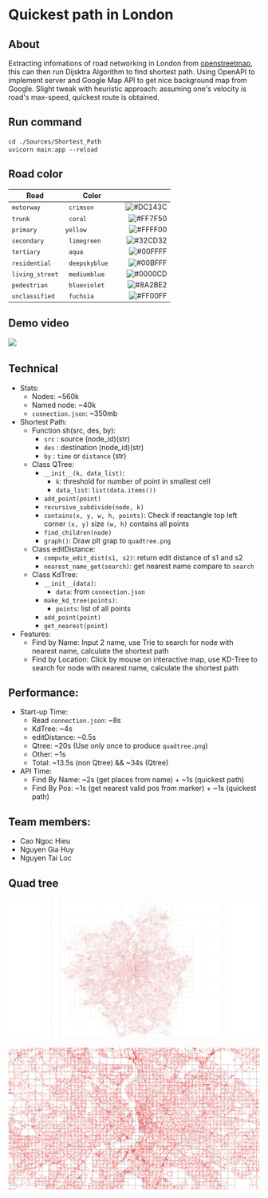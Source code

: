 # Quickest path in London

## About
Extracting infomations of road networking in London from [openstreetmap](https://www.openstreetmap.org/), this can then run Dijsktra Algorithm to find shortest path. Using OpenAPI to implement server and Google Map API to get nice background map from Google. Slight tweak with heuristic approach: assuming one's velocity is road's max-speed, quickest route is obtained.

## Run command
```
cd ./Sources/Shortest_Path
uvicorn main:app --reload
```

## Road color

| Road                       | Color | |
|----------------------------|:----------------:|--------:|
| `motorway`                 | `crimson      `|![#DC143C](https://via.placeholder.com/15/DC143C/000000?text=+) |
| `trunk`                    | `coral        `|![#FF7F50](https://via.placeholder.com/15/FF7F50/000000?text=+)             | 
| `primary`                  | `yellow         `|![#FFFF00](https://via.placeholder.com/15/FFFF00/000000?text=+)           | 
| `secondary`                | `limegreen    `|![#32CD32](https://via.placeholder.com/15/32CD32/000000?text=+)   |
| `tertiary`                 | `aqua         `|![#00FFFF](https://via.placeholder.com/15/00FFFF/000000?text=+) | 
| `residential`              | `deepskyblue  `|![#00BFFF](https://via.placeholder.com/15/00BFFF/000000?text=+)           | 
| `living_street`            | `mediumblue   `|![#0000CD](https://via.placeholder.com/15/0000CD/000000?text=+)           | 
| `pedestrian`               | `blueviolet   `|![#8A2BE2](https://via.placeholder.com/15/8A2BE2/000000?text=+)     | 
| `unclassified`             | `fuchsia      `|![#FF00FF](https://via.placeholder.com/15/FF00FF/000000?text=+)    | 

## Demo video

![](demo_.gif)

## Technical
* Stats:
    * Nodes: ~560k
    * Named node: ~40k
    * `connection.json`: ~350mb
* Shortest Path:
  * Function sh(src, des, by):
      * `src` : source (node_id)(str)
      * `des` : destination (node_id)(str)
      * `by` : `time` or `distance` (str)
  * Class QTree:
      * `__init__(k, data_list)`:
          * `k`: threshold for number of point in smallest cell
          * `data_list`: `list(data.items())`
      * `add_point(point)`
      * `recursive_subdivide(node, k)`
      * `contains(x, y, w, h, points)`: Check if reactangle top left corner `(x, y)` size `(w, h)` contains all points
      * `find_children(node)`
      * `graph()`: Draw plt grap to `quadtree.png`
  * Class editDistance:
      * `compute_edit_dist(s1, s2)`: return edit distance of s1 and s2
      * `nearest_name_get(search)`: get nearest name compare to `search`
  * Class KdTree:
      * `__init__(data)`: 
          * `data`: from `connection.json`
      * `make_kd_tree(points)`: 
          * `points`: list of all points
      * `add_point(point)`
      * `get_nearest(point)`
* Features:
    * Find by Name: Input 2 name, use Trie to search for node with nearest name, calculate the shortest path
    * Find by Location: Click by mouse on interactive map, use KD-Tree to search for node with nearest name, calculate the shortest path
## Performance:
* Start-up Time:
    * Read `connection.json`: ~8s 
    * KdTree: ~4s
    * editDistance: ~0.5s
    * Qtree: ~20s (Use only once to produce `quadtree.png`)
    * Other: ~1s
    * Total: ~13.5s (non Qtree) && ~34s (Qtree)
* API Time:
    * Find By Name: ~2s (get places from name) + ~1s (quickest path)
    * Find By Pos: ~1s (get nearest valid pos from marker) + ~1s (quickest path)
## Team members: 
  * Cao Ngoc Hieu
  * Nguyen Gia Huy
  * Nguyen Tai Loc

## Quad tree
![](Sources/Shortest_Path/qt3.png)

![](Sources/Shortest_Path/qt4.png)
